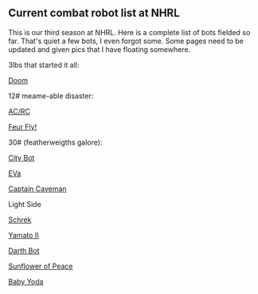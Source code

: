 ## Current combat robot list at NHRL

This is our third season at NHRL. Here is a complete list of bots fielded so far. That's quiet a few bots, I even forgot some. Some pages need to be updated and given pics that I have floating somewhere.


3lbs that started it all:

[Doom](https://wiki.nhrl.io/wiki/index.php/Doom)


12# meame-able disaster:

[AC/RC](https://wiki.nhrl.io/wiki/index.php/AC/RC)

[Feur Fly!](https://wiki.nhrl.io/wiki/index.php/Feuer_Fly)


30# (featherweigths galore):

[City Bot](https://wiki.nhrl.io/wiki/index.php/City_Bot)

[EVa](https://wiki.nhrl.io/wiki/index.php/EVe)

[Captain Caveman](https://wiki.nhrl.io/wiki/index.php/Captain_Caveman)

Light Side

[Schrek](https://wiki.nhrl.io/wiki/index.php/Schrek)

[Yamato II](https://wiki.nhrl.io/wiki/index.php/Yamato_II)

[Darth Bot](https://wiki.nhrl.io/wiki/index.php/Darth_Bot)

[Sunflower of Peace](https://wiki.nhrl.io/wiki/index.php/Sunflower_of_Peace)

[Baby Yoda](https://wiki.nhrl.io/wiki/index.php/Baby)
